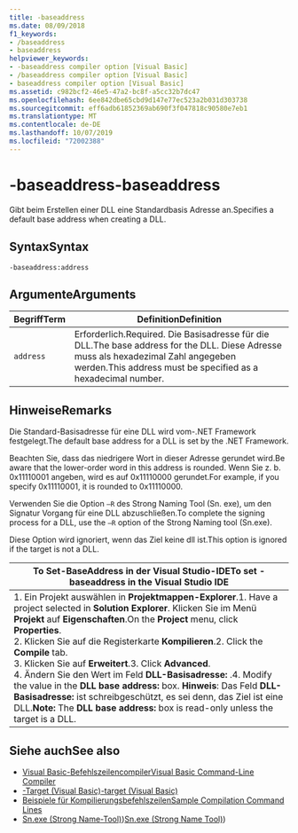 ```yaml
---
title: -baseaddress
ms.date: 08/09/2018
f1_keywords:
- /baseaddress
- baseaddress
helpviewer_keywords:
- -baseaddress compiler option [Visual Basic]
- /baseaddress compiler option [Visual Basic]
- baseaddress compiler option [Visual Basic]
ms.assetid: c982bcf2-46e5-47a2-bc8f-a5cc32b7dc47
ms.openlocfilehash: 6ee842dbe65cbd9d147e77ec523a2b031d303738
ms.sourcegitcommit: eff6adb61852369ab690f3f047818c90580e7eb1
ms.translationtype: MT
ms.contentlocale: de-DE
ms.lasthandoff: 10/07/2019
ms.locfileid: "72002388"
---
```

# <a name="-baseaddress"></a><span data-ttu-id="4d569-102">-baseaddress</span><span class="sxs-lookup"><span data-stu-id="4d569-102">-baseaddress</span></span>
<span data-ttu-id="4d569-103">Gibt beim Erstellen einer DLL eine Standardbasis Adresse an.</span><span class="sxs-lookup"><span data-stu-id="4d569-103">Specifies a default base address when creating a DLL.</span></span>  
  
## <a name="syntax"></a><span data-ttu-id="4d569-104">Syntax</span><span class="sxs-lookup"><span data-stu-id="4d569-104">Syntax</span></span>  
  
```console  
-baseaddress:address  
```  
  
## <a name="arguments"></a><span data-ttu-id="4d569-105">Argumente</span><span class="sxs-lookup"><span data-stu-id="4d569-105">Arguments</span></span>  
  
|<span data-ttu-id="4d569-106">Begriff</span><span class="sxs-lookup"><span data-stu-id="4d569-106">Term</span></span>|<span data-ttu-id="4d569-107">Definition</span><span class="sxs-lookup"><span data-stu-id="4d569-107">Definition</span></span>|  
|---|---|  
|`address`|<span data-ttu-id="4d569-108">Erforderlich.</span><span class="sxs-lookup"><span data-stu-id="4d569-108">Required.</span></span> <span data-ttu-id="4d569-109">Die Basisadresse für die DLL.</span><span class="sxs-lookup"><span data-stu-id="4d569-109">The base address for the DLL.</span></span> <span data-ttu-id="4d569-110">Diese Adresse muss als hexadezimal Zahl angegeben werden.</span><span class="sxs-lookup"><span data-stu-id="4d569-110">This address must be specified as a hexadecimal number.</span></span>|  
  
## <a name="remarks"></a><span data-ttu-id="4d569-111">Hinweise</span><span class="sxs-lookup"><span data-stu-id="4d569-111">Remarks</span></span>  
 <span data-ttu-id="4d569-112">Die Standard-Basisadresse für eine DLL wird vom-.NET Framework festgelegt.</span><span class="sxs-lookup"><span data-stu-id="4d569-112">The default base address for a DLL is set by the .NET Framework.</span></span>  
  
 <span data-ttu-id="4d569-113">Beachten Sie, dass das niedrigere Wort in dieser Adresse gerundet wird.</span><span class="sxs-lookup"><span data-stu-id="4d569-113">Be aware that the lower-order word in this address is rounded.</span></span> <span data-ttu-id="4d569-114">Wenn Sie z. b. 0x11110001 angeben, wird es auf 0x11110000 gerundet.</span><span class="sxs-lookup"><span data-stu-id="4d569-114">For example, if you specify 0x11110001, it is rounded to 0x11110000.</span></span>  
  
 <span data-ttu-id="4d569-115">Verwenden Sie die Option `–R` des Strong Naming Tool (Sn. exe), um den Signatur Vorgang für eine DLL abzuschließen.</span><span class="sxs-lookup"><span data-stu-id="4d569-115">To complete the signing process for a DLL, use the `–R` option of the Strong Naming tool (Sn.exe).</span></span>  
  
 <span data-ttu-id="4d569-116">Diese Option wird ignoriert, wenn das Ziel keine dll ist.</span><span class="sxs-lookup"><span data-stu-id="4d569-116">This option is ignored if the target is not a DLL.</span></span>  
  
|<span data-ttu-id="4d569-117">To Set-BaseAddress in der Visual Studio-IDE</span><span class="sxs-lookup"><span data-stu-id="4d569-117">To set -baseaddress in the Visual Studio IDE</span></span>|  
|---|  
|<span data-ttu-id="4d569-118">1.  Ein Projekt auswählen in **Projektmappen-Explorer**.</span><span class="sxs-lookup"><span data-stu-id="4d569-118">1.  Have a project selected in **Solution Explorer**.</span></span> <span data-ttu-id="4d569-119">Klicken Sie im Menü **Projekt** auf **Eigenschaften**.</span><span class="sxs-lookup"><span data-stu-id="4d569-119">On the **Project** menu, click **Properties**.</span></span> <br /><span data-ttu-id="4d569-120">2.  Klicken Sie auf die Registerkarte **Kompilieren**.</span><span class="sxs-lookup"><span data-stu-id="4d569-120">2.  Click the **Compile** tab.</span></span><br /><span data-ttu-id="4d569-121">3.  Klicken Sie auf **Erweitert**.</span><span class="sxs-lookup"><span data-stu-id="4d569-121">3.  Click **Advanced**.</span></span><br /><span data-ttu-id="4d569-122">4.  Ändern Sie den Wert im Feld **DLL-Basisadresse:** .</span><span class="sxs-lookup"><span data-stu-id="4d569-122">4.  Modify the value in the **DLL base address:** box.</span></span> <span data-ttu-id="4d569-123">**Hinweis**:      Das Feld **DLL-Basisadresse:** ist schreibgeschützt, es sei denn, das Ziel ist eine DLL.</span><span class="sxs-lookup"><span data-stu-id="4d569-123">**Note:**      The **DLL base address:** box is read-only unless the target is a DLL.</span></span>|  
  
## <a name="see-also"></a><span data-ttu-id="4d569-124">Siehe auch</span><span class="sxs-lookup"><span data-stu-id="4d569-124">See also</span></span>

- [<span data-ttu-id="4d569-125">Visual Basic-Befehlszeilencompiler</span><span class="sxs-lookup"><span data-stu-id="4d569-125">Visual Basic Command-Line Compiler</span></span>](../../../visual-basic/reference/command-line-compiler/index.md)
- [<span data-ttu-id="4d569-126">-Target (Visual Basic)</span><span class="sxs-lookup"><span data-stu-id="4d569-126">-target (Visual Basic)</span></span>](../../../visual-basic/reference/command-line-compiler/target.md)
- [<span data-ttu-id="4d569-127">Beispiele für Kompilierungsbefehlszeilen</span><span class="sxs-lookup"><span data-stu-id="4d569-127">Sample Compilation Command Lines</span></span>](../../../visual-basic/reference/command-line-compiler/sample-compilation-command-lines.md)
- <span data-ttu-id="4d569-128">[Sn.exe (Strong Name-Tool)](../../../framework/tools/sn-exe-strong-name-tool.md))</span><span class="sxs-lookup"><span data-stu-id="4d569-128">[Sn.exe (Strong Name Tool)](../../../framework/tools/sn-exe-strong-name-tool.md))</span></span>

